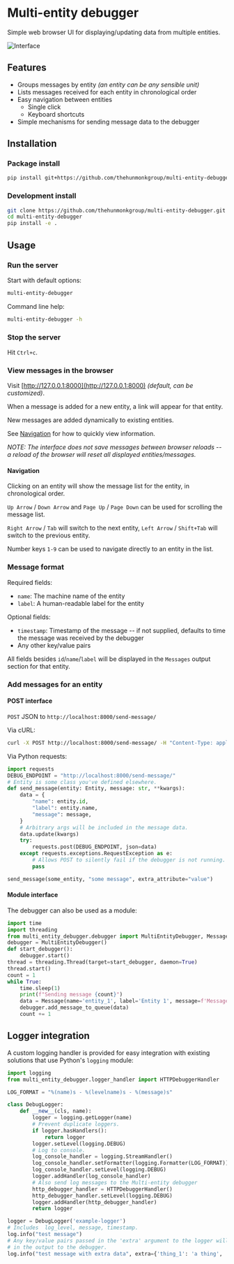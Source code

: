 # Multi-entity debugger

Simple web browser UI for displaying/updating data from multiple entities.

<img src="https://github.com/thehunmonkgroup/multi-entity-debugger/assets/43772/553f564a-3b7e-40d9-8399-fad65ac24853" alt="Interface" />


## Features

* Groups messages by entity *(an entity can be any sensible unit)*
* Lists messages received for each entity in chronological order
* Easy navigation between entities
    * Single click
    * Keyboard shortcuts
* Simple mechanisms for sending message data to the debugger


## Installation

### Package install

```sh
pip install git+https://github.com/thehunmonkgroup/multi-entity-debugger
```

### Development install

```sh
git clone https://github.com/thehunmonkgroup/multi-entity-debugger.git
cd multi-entity-debugger
pip install -e .
```


## Usage

### Run the server

Start with default options:

```sh
multi-entity-debugger
```

Command line help:

```sh
multi-entity-debugger -h
```

### Stop the server

Hit `Ctrl+c`.

### View messages in the browser

Visit [http://127.0.0.1:8000](http://127.0.0.1:8000) *(default, can be customized)*.

When a message is added for a new entity, a link will appear for that entity.

New messages are added dynamically to existing entities.

See [Navigation](#navigation) for how to quickly view information.

*NOTE: The interface does not save messages between browser reloads -- a reload of the browser will reset all displayed entities/messages.*

#### Navigation

Clicking on an entity will show the message list for the entity, in chronological order.

`Up Arrow` / `Down Arrow` and `Page Up` / `Page Down` can be used for scrolling the message list.

`Right Arrow` / `Tab` will switch to the next entity, `Left Arrow` / `Shift+Tab` will switch to the previous entity.

Number keys `1-9` can be used to navigate directly to an entity in the list.

### Message format

Required fields:

 * `name`: The machine name of the entity
 * `label`: A human-readable label for the entity

Optional fields:

 * `timestamp`: Timestamp of the message -- if not supplied, defaults to time the message was received by the debugger
 * Any other key/value pairs

All fields besides `id`/`name`/`label` will be displayed in the `Messages` output section for that entity.

### Add messages for an entity

#### POST interface

`POST` JSON to `http://localhost:8000/send-message/`

Via cURL:

```sh
curl -X POST http://localhost:8000/send-message/ -H "Content-Type: application/json" -d '{"name":"agent_1", "label":"Agent 1", "message":"hello world"}'
```

Via Python requests:

```python
import requests
DEBUG_ENDPOINT = "http://localhost:8000/send-message/"
# Entity is some class you've defined elsewhere.
def send_message(entity: Entity, message: str, **kwargs):
    data = {
        "name": entity.id,
        "label": entity.name,
        "message": message,
    }
    # Arbitrary args will be included in the message data.
    data.update(kwargs)
    try:
        requests.post(DEBUG_ENDPOINT, json=data)
    except requests.exceptions.RequestException as e:
        # Allows POST to silently fail if the debugger is not running.
        pass

send_message(some_entity, "some message", extra_attribute="value")
```

#### Module interface

The debugger can also be used as a module:

```python
import time
import threading
from multi_entity_debugger.debugger import MultiEntityDebugger, Message
debugger = MultiEntityDebugger()
def start_debugger():
    debugger.start()
thread = threading.Thread(target=start_debugger, daemon=True)
thread.start()
count = 1
while True:
    time.sleep(1)
    print(f"Sending message {count}")
    data = Message(name='entity_1', label='Entity 1', message=f'Message {count}')
    debugger.add_message_to_queue(data)
    count += 1
```


## Logger integration

A custom logging handler is provided for easy integration with existing solutions that use Python's `logging` module:

```python
import logging
from multi_entity_debugger.logger_handler import HTTPDebuggerHandler

LOG_FORMAT = "%(name)s - %(levelname)s - %(message)s"

class DebugLogger:
    def __new__(cls, name):
        logger = logging.getLogger(name)
        # Prevent duplicate loggers.
        if logger.hasHandlers():
            return logger
        logger.setLevel(logging.DEBUG)
        # Log to console.
        log_console_handler = logging.StreamHandler()
        log_console_handler.setFormatter(logging.Formatter(LOG_FORMAT))
        log_console_handler.setLevel(logging.DEBUG)
        logger.addHandler(log_console_handler)
        # Also send log messages to the Multi-entity debugger
        http_debugger_handler = HTTPDebuggerHandler()
        http_debugger_handler.setLevel(logging.DEBUG)
        logger.addHandler(http_debugger_handler)
        return logger

logger = DebugLogger('example-logger')
# Includes  log_level, message, timestamp.
log.info("test message")
# Any key/value pairs passed in the 'extra' argument to the logger will be included
# in the output to the debugger.
log.info("test message with extra data", extra={'thing_1': 'a thing', 'thing_2': 'another thing'})
```
